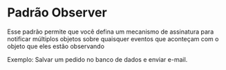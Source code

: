 # Padrão Observer
Esse padrão permite que você defina um mecanismo de assinatura para notificar múltiplos objetos sobre quaisquer eventos que aconteçam com o objeto que eles estão observando

Exemplo: Salvar um pedido no banco de dados e enviar e-mail.